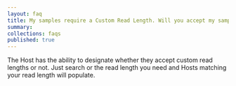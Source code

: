 ```yaml
---
layout: faq
title: My samples require a Custom Read Length. Will you accept my samples for sequencing?
summary:
collections: faqs
published: true
---
```


The Host has the ability to designate whether they accept custom read lengths or not. Just search or the read length you need and Hosts matching your read length will populate.
